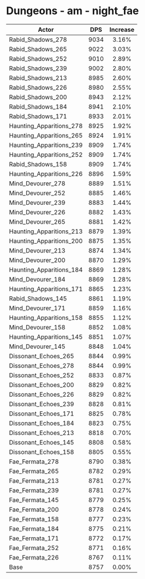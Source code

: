 # Dungeons - am - night_fae
| Actor | DPS | Increase |
|---|:---:|:---:|
|Rabid_Shadows_278|9034|3.16%|
|Rabid_Shadows_265|9022|3.03%|
|Rabid_Shadows_252|9010|2.89%|
|Rabid_Shadows_239|9002|2.80%|
|Rabid_Shadows_213|8985|2.60%|
|Rabid_Shadows_226|8980|2.55%|
|Rabid_Shadows_200|8943|2.12%|
|Rabid_Shadows_184|8941|2.10%|
|Rabid_Shadows_171|8933|2.01%|
|Haunting_Apparitions_278|8925|1.92%|
|Haunting_Apparitions_265|8924|1.91%|
|Haunting_Apparitions_239|8909|1.74%|
|Haunting_Apparitions_252|8909|1.74%|
|Rabid_Shadows_158|8909|1.74%|
|Haunting_Apparitions_226|8896|1.59%|
|Mind_Devourer_278|8889|1.51%|
|Mind_Devourer_252|8885|1.46%|
|Mind_Devourer_239|8883|1.44%|
|Mind_Devourer_226|8882|1.43%|
|Mind_Devourer_265|8881|1.42%|
|Haunting_Apparitions_213|8879|1.39%|
|Haunting_Apparitions_200|8875|1.35%|
|Mind_Devourer_213|8874|1.34%|
|Mind_Devourer_200|8870|1.29%|
|Haunting_Apparitions_184|8869|1.28%|
|Mind_Devourer_184|8869|1.28%|
|Haunting_Apparitions_171|8865|1.23%|
|Rabid_Shadows_145|8861|1.19%|
|Mind_Devourer_171|8859|1.16%|
|Haunting_Apparitions_158|8855|1.12%|
|Mind_Devourer_158|8852|1.08%|
|Haunting_Apparitions_145|8851|1.07%|
|Mind_Devourer_145|8848|1.04%|
|Dissonant_Echoes_265|8844|0.99%|
|Dissonant_Echoes_278|8844|0.99%|
|Dissonant_Echoes_252|8833|0.87%|
|Dissonant_Echoes_200|8829|0.82%|
|Dissonant_Echoes_226|8829|0.82%|
|Dissonant_Echoes_239|8828|0.81%|
|Dissonant_Echoes_171|8825|0.78%|
|Dissonant_Echoes_184|8823|0.75%|
|Dissonant_Echoes_213|8818|0.70%|
|Dissonant_Echoes_145|8808|0.58%|
|Dissonant_Echoes_158|8805|0.55%|
|Fae_Fermata_278|8790|0.38%|
|Fae_Fermata_265|8782|0.29%|
|Fae_Fermata_213|8781|0.27%|
|Fae_Fermata_239|8781|0.27%|
|Fae_Fermata_145|8779|0.25%|
|Fae_Fermata_200|8778|0.24%|
|Fae_Fermata_158|8777|0.23%|
|Fae_Fermata_184|8775|0.21%|
|Fae_Fermata_171|8772|0.17%|
|Fae_Fermata_252|8771|0.16%|
|Fae_Fermata_226|8767|0.11%|
|Base|8757|0.00%|
